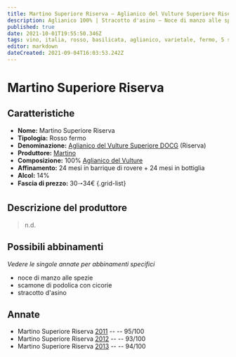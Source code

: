 ```yaml
---
title: Martino Superiore Riserva – Aglianico del Vulture Superiore Riserva DOCG – Martino – Basilicata (IT) – 30🠒34€ – 5★
description: Aglianico 100% | Stracotto d'asino – Noce di manzo alle spezie – Scamone di podolica con cicorie
published: true
date: 2021-10-01T19:55:50.346Z
tags: vino, italia, rosso, basilicata, aglianico, varietale, fermo, 5 stelle, stracotto d'asino, noce di manzo alle spezie, scamone di podolica con cicorie, 30🠒34€
editor: markdown
dateCreated: 2021-09-04T16:03:53.242Z
---
```


# Martino Superiore Riserva

## Caratteristiche
- **Nome:** Martino Superiore Riserva
- **Tipologia:** Rosso fermo 
- **Denominazione:** [Aglianico del Vulture Superiore DOCG](/denominazioni/Italia/Basilicata/DOCG/Aglianico-del-Vulture-Superiore) (Riserva)
- **Produttore:** [Martino](/produttori/Italia/Basilicata/Martino) 
- **Composizione:** 100% [Aglianico del Vulture](/vitigni/Italia/bacca-nera/aglianico-del-vulture)
- **Affinamento:** 24 mesi in barrique di rovere + 24 mesi in bottiglia
- **Alcol:** 14%
- **Fascia di prezzo:** 30🠒34€
{.grid-list}

## Descrizione del produttore

> n.d.
> 
## Possibili abbinamenti
*Vedere le singole annate per abbinamenti specifici*

- noce di manzo alle spezie
- scamone di podolica con cicorie
- stracotto d'asino

## Annate
- Martino Superiore Riserva [2011](/vini/Italia/Basilicata/Martino/Martino-Superiore-Riserva/2011) -- <span class="star-5"></span> -- 95/100
- Martino Superiore Riserva [2012](/vini/Italia/Basilicata/Martino/Martino-Superiore-Riserva/2012) -- <span class="star-5"></span> -- 93/100
- Martino Superiore Riserva [2013](/vini/Italia/Basilicata/Martino/Martino-Superiore-Riserva/2013) -- <span class="star-5"></span> -- 94/100